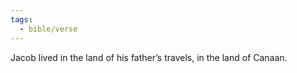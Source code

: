 ```yaml
---
tags:
  - bible/verse
---
```

Jacob lived in the land of his father’s travels, in the land of Canaan.